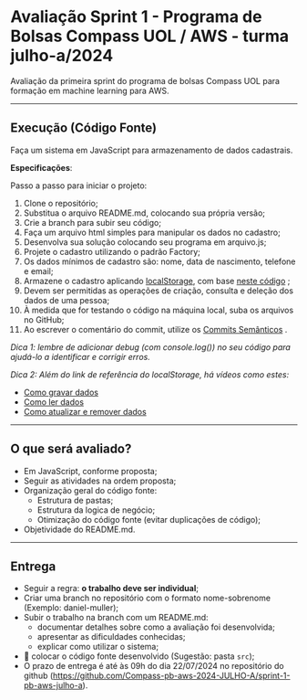 # Avaliação Sprint 1 - Programa de Bolsas Compass UOL / AWS - turma julho-a/2024

Avaliação da primeira sprint do programa de bolsas Compass UOL para formação em machine learning para AWS.

***

## Execução (Código Fonte)

Faça um sistema em JavaScript para armazenamento de dados cadastrais. 

**Especificações**:

Passo a passo para iniciar o projeto:

1. Clone o repositório;
2. Substitua o arquivo README.md, colocando sua própria versão;
3. Crie a branch para subir seu código;
4. Faça um arquivo html simples para manipular os dados no cadastro;
5. Desenvolva sua solução colocando seu programa em arquivo.js;
6. Projete o cadastro utilizando o padrão Factory;
7. Os dados mínimos de cadastro são: nome, data de nascimento, telefone e email;
8. Armazene o cadastro aplicando [localStorage](https://developer.mozilla.org/en-US/docs/Learn/JavaScript/Client-side_web_APIs/Client-side_storage#storing_simple_data_%E2%80%94_web_storage), com base [neste código](https://github.com/mdn/learning-area/tree/main/javascript/apis/client-side-storage/web-storage) ;
9. Devem ser permitidas as operações de criação, consulta e deleção dos dados de uma pessoa;
10. À medida que for testando o código na máquina local, suba os arquivos no GitHub;
11. Ao escrever o comentário do commit, utilize os [Commits Semânticos](https://blog.geekhunter.com.br/o-que-e-commit-e-como-usar-commits-semanticos/) .

*Dica 1: lembre de adicionar debug (com console.log()) no seu código para ajudá-lo a identificar e corrigir erros.*

*Dica 2: Além do link de referência do localStorage, há vídeos como estes:*
* [Como gravar dados](https://youtu.be/DvSAbX9o7Uo?feature=shared)
* [Como ler dados](https://youtu.be/IP30D8KqeNE?feature=shared)
* [Como atualizar e remover dados](https://youtu.be/26zf4Gc4sT4?feature=shared)


***

## O que será avaliado?

- Em JavaScript, conforme proposta;
- Seguir as atividades na ordem proposta;
- Organização geral do código fonte:
  - Estrutura de pastas;
  - Estrutura da logica de negócio;
  - Otimização do código fonte (evitar duplicações de código);
- Objetividade do README.md.

***

## Entrega

- Seguir a regra: **o trabalho deve ser individual**;
- Criar uma branch no repositório com o formato nome-sobrenome (Exemplo: daniel-muller);
- Subir o trabalho na branch com um README.md:
  - documentar detalhes sobre como a avaliação foi desenvolvida;
  - apresentar as dificuldades conhecidas;
  - explicar como utilizar o sistema;
- 🔨 colocar o código fonte desenvolvido (Sugestão: pasta `src`);
- O prazo de entrega é até às 09h do dia 22/07/2024 no repositório do github (https://github.com/Compass-pb-aws-2024-JULHO-A/sprint-1-pb-aws-julho-a).

